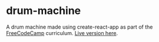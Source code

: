 # drum-machine
A drum machine made using create-react-app as part of the [FreeCodeCamp](https://beta.freecodecamp.org/en/challenges/front-end-frameworks-projects/build-a-drum-machine) curriculum. [Live version here](https://codepen.io/LauraBrandt/full/POvGJo).
